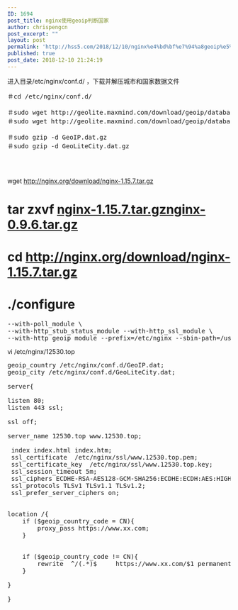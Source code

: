 ```yaml
---
ID: 1694
post_title: nginx使用geoip判断国家
author: chrispengcn
post_excerpt: ""
layout: post
permalink: 'http://hss5.com/2018/12/10/nginx%e4%bd%bf%e7%94%a8geoip%e5%88%a4%e6%96%ad%e5%9b%bd%e5%ae%b6/'
published: true
post_date: 2018-12-10 21:24:19
---
```

进入目录/etc/nginx/conf.d/ ，下载并解压城市和国家数据文件
<pre>＃cd /etc/nginx/conf.d/

＃sudo wget http://geolite.maxmind.com/download/geoip/database/GeoLiteCountry/GeoIP.dat.gz 
＃sudo wget http://geolite.maxmind.com/download/geoip/database/GeoLiteCity.dat.gz

＃sudo gzip -d GeoIP.dat.gz 
＃sudo gzip -d GeoLiteCity.dat.gz

</pre>
&nbsp;

wget http://nginx.org/download/nginx-1.15.7.tar.gz

# tar zxvf <a href="http://nginx.org/download/nginx-1.15.7.tar.gz">nginx-1.15.7.tar.gznginx-0.9.6.tar.gz</a>

# cd http://nginx.org/download/nginx-1.15.7.tar.gz

# ./configure
<pre class="code">--with-poll_module \
--with-http_stub_status_module --with-http_ssl_module \
--with-http_geoip_module --prefix=/etc/nginx --sbin-path=/usr/sbin/nginx --modules-path=/usr/lib64/nginx/modules --conf-path=/etc/nginx/nginx.conf --error-log-path=/var/log/nginx/error.log --http-log-path=/var/log/nginx/access.log --pid-path=/var/run/nginx.pid --lock-path=/var/run/nginx.lock --http-client-body-temp-path=/var/cache/nginx/client_temp --http-proxy-temp-path=/var/cache/nginx/proxy_temp --http-fastcgi-temp-path=/var/cache/nginx/fastcgi_temp --http-uwsgi-temp-path=/var/cache/nginx/uwsgi_temp --http-scgi-temp-path=/var/cache/nginx/scgi_temp --user=nginx --group=nginx --with-compat --with-file-aio --with-threads --with-http_addition_module --with-http_auth_request_module --with-http_dav_module --with-http_flv_module --with-http_gunzip_module --with-http_gzip_static_module --with-http_mp4_module --with-http_random_index_module --with-http_realip_module --with-http_secure_link_module --with-http_slice_module --with-http_ssl_module --with-http_stub_status_module --with-http_sub_module --with-http_v2_module --with-mail --with-mail_ssl_module --with-stream --with-stream_realip_module --with-stream_ssl_module --with-stream_ssl_preread_module --with-cc-opt='-O2 -g -pipe -Wall -Wp,-D_FORTIFY_SOURCE=2 -fexceptions -fstack-protector-strong --param=ssp-buffer-size=4 -grecord-gcc-switches -m64 -mtune=generic -fPIC' --with-ld-opt='-Wl,-z,relro -Wl,-z,now -pie'</pre>
vi /etc/nginx/12530.top
<pre>geoip_country /etc/nginx/conf.d/GeoIP.dat;
geoip_city /etc/nginx/conf.d/GeoLiteCity.dat;

server{

listen 80;
listen 443 ssl;

ssl off;

server_name 12530.top www.12530.top;

 index index.html index.htm;
 ssl_certificate  /etc/nginx/ssl/www.12530.top.pem;
 ssl_certificate_key  /etc/nginx/ssl/www.12530.top.key;
 ssl_session_timeout 5m;
 ssl_ciphers ECDHE-RSA-AES128-GCM-SHA256:ECDHE:ECDH:AES:HIGH:!NULL:!aNULL:!MD5:!ADH:!RC4;
 ssl_protocols TLSv1 TLSv1.1 TLSv1.2;
 ssl_prefer_server_ciphers on;


location /{
    if ($geoip_country_code = CN){
        proxy_pass https://www.xx.com;
    }


    if ($geoip_country_code != CN){
        rewrite  ^/(.*)$     https://www.xx.com/$1 permanent;
    }

}

}</pre>